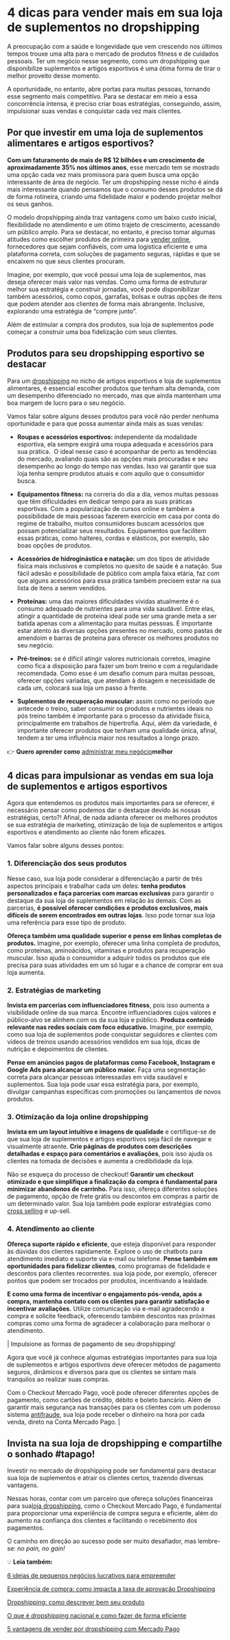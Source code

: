 # 4 dicas para vender mais em sua loja de suplementos no dropshipping

A preocupação com a saúde e longevidade que vem crescendo nos últimos tempos trouxe uma alta para o mercado de produtos fitness e de cuidados pessoais. Ter um negócio nesse segmento, como um dropshipping que disponibilize suplementos e artigos esportivos é uma ótima forma de tirar o melhor proveito desse momento.

A oportunidade, no entanto, abre portas para muitas pessoas, tornando esse segmento mais competitivo. Para se destacar em meio a essa concorrência intensa, é preciso criar boas estratégias, conseguindo, assim, impulsionar suas vendas e conquistar cada vez mais clientes.

## Por que investir em uma loja de suplementos alimentares e artigos esportivos?

**Com um faturamento de mais de R$ 12 bilhões e um crescimento de aproximadamente 35% nos últimos anos**, esse mercado tem se mostrado uma opção cada vez mais promissora para quem busca uma opção interessante de área de negócio. Ter um dropshipping nesse nicho é ainda mais interessante quando pensamos que o consumo desses produtos se dá de forma rotineira, criando uma fidelidade maior e podendo projetar melhor os seus ganhos.

O modelo dropshipping ainda traz vantagens como um baixo custo inicial, flexibilidade no atendimento e um ótimo trajeto de crescimento, acessando um público amplo. Para se destacar, no entanto, é preciso tomar algumas atitudes como escolher produtos de primeira para [vender online](https://meubolso.mercadopago.com.br/vender-online-quanto-custa-operar-um-dropshipping), fornecedores que sejam confiáveis, com uma logística eficiente e uma plataforma correta, com soluções de pagamento seguras, rápidas e que se encaixem no que seus clientes procuram.

Imagine, por exemplo, que você possui uma loja de suplementos, mas deseja oferecer mais valor nas vendas. Como uma forma de estruturar melhor sua estratégia e construir jornadas, você pode disponibilizar também acessórios, como copos, garrafas, bolsas e outras opções de itens que podem atender aos clientes de forma mais abrangente. Inclusive, explorando uma estratégia de “compre junto”.

Além de estimular a compra dos produtos, sua loja de suplementos pode começar a construir uma boa fidelização com seus clientes.

## Produtos para seu dropshipping esportivo se destacar

Para um [dropshipping](https://meubolso.mercadopago.com.br/como-impulsionar-vendas-de-dropshipping-com-o-tiktok) no nicho de artigos esportivos e loja de suplementos alimentares, é essencial escolher produtos que tenham alta demanda, com um desempenho diferenciado no mercado, mas que ainda mantenham uma boa margem de lucro para o seu negócio.

Vamos falar sobre alguns desses produtos para você não perder nenhuma oportunidade e para que possa aumentar ainda mais as suas vendas:

- **Roupas e acessórios esportivos:** independente da modalidade esportiva, ela sempre exigirá uma roupa adequada e acessórios para sua prática.  O ideal nesse caso é acompanhar de perto as tendências do mercado, avaliando quais são as opções mais procuradas e seu desempenho ao longo do tempo nas vendas. Isso vai garantir que sua loja tenha sempre produtos atuais e com aquilo que o consumidor busca.

- **Equipamentos fitness:** na correria do dia a dia, vemos muitas pessoas que têm dificuldades em dedicar tempo para as suas práticas esportivas. Com a popularização de cursos online e também a possibilidade de mais pessoas fazerem exercício em casa por conta do regime de trabalho, muitos consumidores buscam acessórios que possam potencializar seus resultados. Equipamentos que facilitem essas práticas, como halteres, cordas e elásticos, por exemplo, são boas opções de produtos.

- **Acessórios de hidroginástica e natação:** um dos tipos de atividade física mais inclusivos e completos no quesito de saúde é a natação. Sua fácil adesão e possibilidade de público com ampla faixa etária, faz com que alguns acessórios para essa prática também precisem estar na sua lista de itens a serem vendidos.

- **Proteínas:** uma das maiores dificuldades vividas atualmente é o consumo adequado de nutrientes para uma vida saudável. Entre elas, atingir a quantidade de proteína ideal pode ser uma grande meta a ser batida apenas com a alimentação para muitas pessoas. É importante estar atento às diversas opções presentes no mercado, como pastas de amendoim e barras de proteína para oferecer os melhores produtos no seu negócio.

- **Pré-treinos:** se é difícil atingir valores nutricionais corretos, imagine como fica a disposição para fazer um bom treino e com a regularidade recomendada. Como esse é um desafio comum para muitas pessoas, oferecer opções variadas, que atendam à dosagem e necessidade de cada um, colocará sua loja um passo à frente.

- **Suplementos de recuperação muscular:** assim como no período que antecede o treino, saber consumir os produtos e nutrientes ideais no pós treino também é importante para o processo da atividade física, principalmente em trabalhos de hipertrofia. Aqui, além da variedade, é importante oferecer produtos que tenham uma qualidade única, afinal, tendem a ter uma influência maior nos resultados a longo prazo.

👉 **Quero aprender como** [administrar meu negócio](https://meubolso.mercadopago.com.br/guia-completo-para-gerenciar-um-pequeno-negocio)**melhor**

## 4 dicas para impulsionar as vendas em sua loja de suplementos e artigos esportivos

Agora que entendemos os produtos mais importantes para se oferecer, é necessário pensar como podemos dar o destaque devido às nossas estratégias, certo?! Afinal, de nada adianta oferecer os melhores produtos se sua estratégia de marketing, otimização de loja de suplementos e artigos esportivos e atendimento ao cliente não forem eficazes.

Vamos falar sobre alguns desses pontos:

### 1. Diferenciação dos seus produtos

Nesse caso, sua loja pode considerar a diferenciação a partir de três aspectos principais e trabalhar cada um deles: **tenha produtos personalizados e faça parcerias com marcas exclusivas** para garantir o destaque da sua loja de suplementos em relação às demais. Com as parcerias, **é possível oferecer condições e produtos exclusivos, mais difíceis de serem encontrados em outras lojas**. Isso pode tornar sua loja uma referência para esse tipo de produto.

**Ofereça também uma qualidade superior e pense em linhas completas de produtos.** Imagine, por exemplo, oferecer uma linha completa de produtos, como proteínas, aminoácidos, vitaminas e produtos para recuperação muscular. Isso ajuda o consumidor a adquirir todos os produtos que ele precisa para suas atividades em um só lugar e a chance de comprar em sua loja aumenta.

### 2. Estratégias de marketing

**Invista em parcerias com influenciadores fitness**, pois isso aumenta a visibilidade online da sua marca. Encontre influenciadores cujos valores e público-alvo se alinhem com os da sua loja e público. **Produza conteúdo relevante nas redes sociais com foco educativo.** Imagine, por exemplo, como sua loja de suplementos pode conquistar seguidores e clientes com vídeos de treinos usando acessórios vendidos em sua loja, dicas de nutrição e depoimentos de clientes.

**Pense em anúncios pagos de plataformas como Facebook, Instagram e Google Ads para alcançar um público maior.** Faça uma segmentação correta para alcançar pessoas interessadas em vida saudável e suplementos. Sua loja pode usar essa estratégia para, por exemplo, divulgar campanhas específicas com promoções ou lançamentos de novos produtos.

### 3. Otimização da loja online dropshipping

**Invista em um layout intuitivo e imagens de qualidade** e certifique-se de que sua loja de suplementos e artigos esportivos seja fácil de navegar e visualmente atraente. **Crie páginas de produtos com descrições detalhadas e espaço para comentários e avaliações**, pois isso ajuda os clientes na tomada de decisões e aumenta a credibilidade da loja.

Não se esqueça do processo de checkout! **Garantir um checkout otimizado e que simplifique a finalização da compra é fundamental para minimizar abandonos de carrinho.** Para isso, ofereça diferentes soluções de pagamento, opção de frete grátis ou descontos em compras a partir de um determinado valor. Sua loja também pode explorar estratégias como [cross selling](https://meubolso.mercadopago.com.br/como-fazer-cross-selling-em-loja-dropshipping) e up-sell.

### 4. Atendimento ao cliente

**Ofereça suporte rápido e eficiente**, que esteja disponível para responder às dúvidas dos clientes rapidamente. Explore o uso de chatbots para atendimento imediato e suporte via e-mail ou telefone. **Pense também em oportunidades para fidelizar clientes**, como programas de fidelidade e descontos para clientes recorrentes. sua loja pode, por exemplo, oferecer pontos que podem ser trocados por produtos, incentivando a lealdade.

**E como uma forma de incentivar o engajamento pós-venda, após a compra, mantenha contato com os clientes para garantir satisfação e incentivar avaliações.** Utilize comunicação via e-mail agradecendo a compra e solicite feedback, oferecendo também descontos nas próximas compras como uma forma de agradecer a colaboração para melhorar o atendimento.

| Impulsione as formas de pagamento de seu dropshipping!

Agora que você já conhece algumas estratégias importantes para sua loja de suplementos e artigos esportivos deve oferecer métodos de pagamento seguros, dinâmicos e diversos para que os clientes se sintam mais tranquilos ao realizar suas compras.

Com o Checkout Mercado Pago, você pode oferecer diferentes opções de pagamento, como cartões de crédito, débito e boleto bancário. Além de garantir mais segurança nas transações para os clientes com um poderoso sistema [antifraude](https://meubolso.mercadopago.com.br/como-o-antifraude-pode-ajudar-em-seu-dropshipping), sua loja pode receber o dinheiro na hora por cada venda, direto na Conta Mercado Pago. |

## Invista na sua loja de dropshipping e compartilhe o sonhado #tapago!

Investir no mercado de dropshipping pode ser fundamental para destacar sua loja de suplementos e atrair os clientes certos, trazendo diversas vantagens.

Nessas horas, contar com um parceiro que ofereça soluções financeiras para sua[loja dropshipping](https://meubolso.mercadopago.com.br/como-utilizar-a-inteligencia-artificial-em-sua-loja-dropshipping), como o Checkout Mercado Pago, é fundamental para proporcionar uma experiência de compra segura e eficiente, além do aumento na confiança dos clientes e facilitando o recebimento dos pagamentos.

O caminho em direção ao sucesso pode ser muito desafiador, mas lembre-se: *no pain, no gain!*

💡 **Leia também:**

[6 ideias de pequenos negócios lucrativos para empreender](https://meubolso.mercadopago.com.br/pequenos-negocios-lucrativos/)

[Experiência de compra: como impacta a taxa de aprovação Dropshipping](https://meubolso.mercadopago.com.br/experiencia-de-compra-como-ela-aumenta-a-taxa-de-aprovacao-em-dropshipping)

[Dropshipping: como descrever bem seu produto](https://meubolso.mercadopago.com.br/dropshipping-como-descrever-bem-seu-produto)

[O que é dropshipping nacional e como fazer de forma eficiente](https://meubolso.mercadopago.com.br/o-que-e-dropshipping-nacional-e-como-fazer-de-forma-eficiente)

[5 vantagens de vender por dropshipping com Mercado Pago](https://meubolso.mercadopago.com.br/como-vender-por-dropshipping-com-mercado-pago)